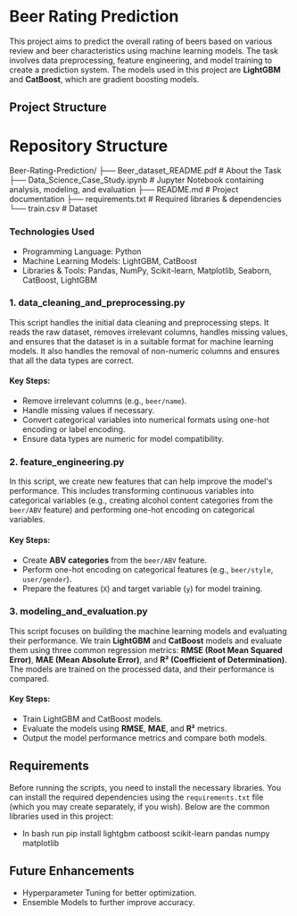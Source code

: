 # Beer Rating Prediction

This project aims to predict the overall rating of beers based on various review and beer characteristics using machine learning models. The task involves data preprocessing, feature engineering, and model training to create a prediction system. The models used in this project are **LightGBM** and **CatBoost**, which are gradient boosting models.

## Project Structure

# Repository Structure
Beer-Rating-Prediction/
├── Beer_dataset_README.pdf    # About the Task
├── Data_Science_Case_Study.ipynb    # Jupyter Notebook containing analysis, modeling, and evaluation
├── README.md    # Project documentation
├── requirements.txt    # Required libraries & dependencies
└── train.csv    # Dataset

### Technologies Used

- Programming Language: Python
- Machine Learning Models: LightGBM, CatBoost
- Libraries & Tools: Pandas, NumPy, Scikit-learn, Matplotlib, Seaborn, CatBoost, LightGBM

### **1. data_cleaning_and_preprocessing.py**

This script handles the initial data cleaning and preprocessing steps. It reads the raw dataset, removes irrelevant columns, handles missing values, and ensures that the dataset is in a suitable format for machine learning models. It also handles the removal of non-numeric columns and ensures that all the data types are correct.

#### Key Steps:

- Remove irrelevant columns (e.g., `beer/name`).
- Handle missing values if necessary.
- Convert categorical variables into numerical formats using one-hot encoding or label encoding.
- Ensure data types are numeric for model compatibility.

### **2. feature_engineering.py**

In this script, we create new features that can help improve the model's performance. This includes transforming continuous variables into categorical variables (e.g., creating alcohol content categories from the `beer/ABV` feature) and performing one-hot encoding on categorical variables.

#### Key Steps:

- Create **ABV categories** from the `beer/ABV` feature.
- Perform one-hot encoding on categorical features (e.g., `beer/style`, `user/gender`).
- Prepare the features (`X`) and target variable (`y`) for model training.

### **3. modeling_and_evaluation.py**

This script focuses on building the machine learning models and evaluating their performance. We train **LightGBM** and **CatBoost** models and evaluate them using three common regression metrics: **RMSE (Root Mean Squared Error)**, **MAE (Mean Absolute Error)**, and **R² (Coefficient of Determination)**. The models are trained on the processed data, and their performance is compared.

#### Key Steps:

- Train LightGBM and CatBoost models.
- Evaluate the models using **RMSE**, **MAE**, and **R²** metrics.
- Output the model performance metrics and compare both models.

## Requirements

Before running the scripts, you need to install the necessary libraries. You can install the required dependencies using the `requirements.txt` file (which you may create separately, if you wish). Below are the common libraries used in this project:

- In bash run
  pip install lightgbm catboost scikit-learn pandas numpy matplotlib

## Future Enhancements

- Hyperparameter Tuning for better optimization.
- Ensemble Models to further improve accuracy.
